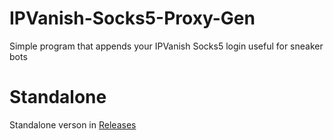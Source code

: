 # IPVanish-Socks5-Proxy-Gen
Simple program that appends your IPVanish Socks5 login useful for sneaker bots

# Standalone
Standalone verson in [Releases](https://github.com/Jason-S-Wu/IPVanish-Socks5-Proxy-Gen/releases)
